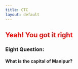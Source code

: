 ```yaml
---
title: CTC
layout: default
---
```

<h2 style="color: red">Yeah! You got it right</h2>
<h3>Eight Question:</h3>
<h4>What is the capital of Manipur?</h4>